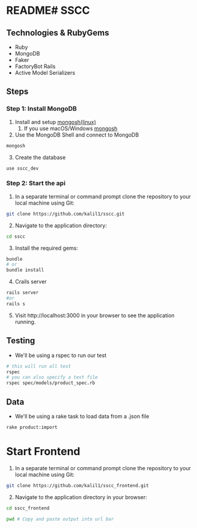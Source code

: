 # README# SSCC 


## Technologies & RubyGems
- Ruby
- MongoDB
- Faker
- FactoryBot Rails
- Active Model Serializers

## Steps
### Step 1: Install MongoDB
1. Install and setup [mongosh(linux)](https://www.cherryservers.com/blog/how-to-install-and-start-using-mongodb-on-ubuntu-20-04)
    1. If you use macOS/Windows [mongosh](https://www.mongodb.com/docs/mongodb-shell/install/#install-mongosh)
    <!-- 2. Which is numbered -->
2. Use the MongoDB Shell and connect to MongoDB 
```sh
mongosh
```
3. Create the database
```
use sscc_dev 
```
### Step 2: Start the api
1. In a separate terminal or command prompt clone the repository to your local machine using Git:
```sh
git clone https://github.com/kalil1/sscc.git
```
2. Navigate to the application directory:
```sh
cd sscc
```
3. Install the required gems:
```sh
bundle 
# or
bundle install
```
4. Crails server
```sh
rails server
#or
rails s
```
5. Visit http://localhost:3000 in your browser to see the application running.

## Testing
* We'll be using a rspec to run our test
```sh
# this will run all test
rspec 
# you can also specify a test file
rspec spec/models/product_spec.rb 
```
## Data
* We'll be using a rake task to load data from a .json file
```sh
rake product:import
```

# Start Frontend
1. In a separate terminal or command prompt clone the repository to your local machine using Git:
```sh
git clone https://github.com/kalil1/sscc_frontend.git
```
2. Navigate to the application directory in your browser:
```sh
cd sscc_frontend

pwd # Copy and paste output into url bar

```